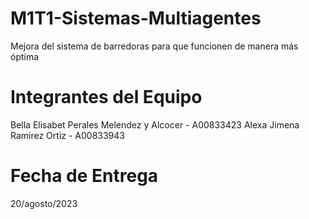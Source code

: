 # M1T1-Sistemas-Multiagentes
Mejora del sistema de barredoras para que funcionen de manera más óptima
# Integrantes del Equipo 
Bella Elisabet Perales Melendez y Alcocer - A00833423
Alexa Jimena Ramirez Ortiz - A00833943

# Fecha de Entrega 
20/agosto/2023
